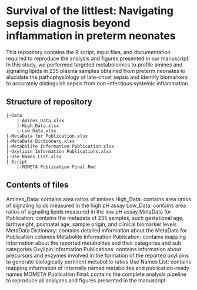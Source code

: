 # Survival of the littlest: Navigating sepsis diagnosis beyond inflammation in preterm neonates
This repository contains the R script, input files, and documentation required to reproduce the analysis and figures presented in our manuscript. In this study, we performed targeted metabolomics to profile amines and signaling lipids in 235 plasma samples obtained from preterm neonates to elucidate the pathophysiology of late-onset sepsis and identify biomarkers to accurately distinguish sepsis from non-infectious systemic inflammation. 


## Structure of repository

```
|-Data
	|-Amines_Data.xlsx 
	|-High_Data.xlsx 
	|-Low_Data.xlsx 
|-MetaData for Publication.xlsx 
|-MetaData Dictionary.xlsx
|-Metabolite Information Publication.xlsx
|-Oxylipin Information Publications.xlsx
|-Use Names List.xlsx
|-Script
	|-MOMETA Publication Final.Rmd
```

## Contents of files
Amines_Data: contains area ratios of amines
High_Data: contains area ratios of signaling lipids measured in the high pH assay
Low_Data: contains area ratios of signaling lipids measured in the low pH assay
MetaData for Publication: contains the metadata of 235 samples, such gestational age, birthweight, postnatal age, sample origin, and clinical biomarker levels	
MetaData Dictionary: contains detailed information about the MetaData for Publication columns
Metabolite Information Publication: contains mapping information about the reported metabolites and their categories and sub categories
Oxylipin Information Publications: contains information about precursors and enzymes involved in the formation of the reported oxylipins to generate biologically pertinent metabolite ratios
Use Names List: contains mapping information of internally named metabolites and publication-ready names
MOMETA Publication Final: contains the complete analysis pipeline to reproduce all analyses and figures presented in the manuscript
